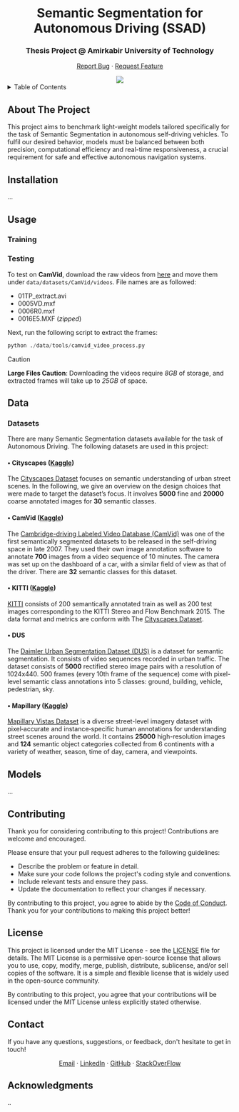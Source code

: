 <!-- Title -->
<div align="center">
  <h1 align="center">Semantic Segmentation for Autonomous Driving (SSAD)</h1>
  <h3 align="center">Thesis Project @ Amirkabir University of Technology</h3>
  <p align="center">
    <a href="https://github.com/keivanipchihagh/SSAD/issues">Report Bug</a>
    ·
    <a href="https://github.com/keivanipchihagh/SSAD/issues">Request Feature</a>
  </p>
  <img src="archive\assets\gifs\ss_video.gif" />
</div>

<!-- Table of Contents -->
<details>
  <summary>Table of Contents</summary>
  <ol>
    <li>
      <a href="#about-the-project">About The Project</a>
    </li>
    <li><a href="#installation">Installation</a></li>
    <li>
      <a href="#usage">Usage</a>
      <ul>
        <li><a href="#training">Training</a></li>
        <li><a href="#testing">Testing</a></li>
      </ul>
    </li>
    <li>
      <a href="#data">Data</a>
      <ul>
        <li><a href="#datasets">Datasets</a></li>
      </ul>
    </li>
    <li>
      <a href="#models">Models</a>
      <ul>
        <li><a href="#unet">U-NET</a></li>
        <li><a href="#gan">GAN</a></li>
        <li><a href="#diffusion">Diffusion</a></li>
      </ul>
    </li>
    <li><a href="#contributing">Contributing</a></li>
    <li><a href="#license">License</a></li>
    <li><a href="#contact">Contact</a></li>
    <li><a href="#acknowledgments">Acknowledgments</a></li>
  </ol>
</details>


## About The Project
This project aims to benchmark light-weight models tailored specifically for the task of Semantic Segmentation in autonomous self-driving vehicles. To fulfil our desired behavior, models must be balanced between both precision, computational efficiency and real-time responsiveness, a crucial requirement for safe and effective autonomous navigation systems.


## Installation
...


## Usage
### Training

### Testing
To test on **CamVid**, download the raw videos from [here](http://vis.cs.ucl.ac.uk/Download/G.Brostow/CamVid/) and move them under `data/datasets/CamVid/videos`. File names are as followed:
- 01TP_extract.avi
- 0005VD.mxf
- 0006R0.mxf
- 0016E5.MXF (*zipped*)

Next, run the following script to extract the frames:
```python
python ./data/tools/camvid_video_process.py
```
> [!CAUTION]
> **Large Files Caution**: Downloading the videos require *8GB* of storage, and extracted frames will take up to *25GB* of space.


## Data
### Datasets
There are many Semantic Segmentation datasets available for the task of Autonomous Driving. The following datasets are used in this project:

#### • Cityscapes ([Kaggle](https://www.kaggle.com/datasets/xiaose/cityscapes))
The [Cityscapes Dataset](https://www.cityscapes-dataset.com/dataset-overview/) focuses on semantic understanding of urban street scenes. In the following, we give an overview on the design choices that were made to target the dataset’s focus. It involves **5000** fine and **20000** coarse annotated images for **30** semantic classes.

#### • CamVid ([Kaggle](https://www.kaggle.com/datasets/carlolepelaars/camvid))
The [Cambridge-driving Labeled Video Database (CamVid)](https://mi.eng.cam.ac.uk/research/projects/VideoRec/CamVid/) was one of the first semantically segmented datasets to be released in the self-driving space in late 2007. They used their own image annotation software to annotate **700** images from a video sequence of 10 minutes. The camera was set up on the dashboard of a car, with a similar field of view as that of the driver. There are **32** semantic classes for this dataset.

#### • KITTI ([Kaggle](https://www.kaggle.com/datasets/klemenko/kitti-dataset))
[KITTI](https://www.cvlibs.net/datasets/kitti/eval_semseg.php?benchmark=semantics2015) consists of 200 semantically annotated train as well as 200 test images corresponding to the KITTI Stereo and Flow Benchmark 2015. The data format and metrics are conform with The [Cityscapes Dataset](https://www.cityscapes-dataset.com/dataset-overview/).

#### • DUS
The [Daimler Urban Segmentation Dataset (DUS)](https://paperswithcode.com/dataset/dus) is a dataset for semantic segmentation. It consists of video sequences recorded in urban traffic. The dataset consists of **5000** rectified stereo image pairs with a resolution of 1024x440. 500 frames (every 10th frame of the sequence) come with pixel-level semantic class annotations into 5 classes: ground, building, vehicle, pedestrian, sky.

#### • Mapillary ([Kaggle](https://www.kaggle.com/datasets/kaggleprollc/mapillary-vistas-image-data-collection))
[Mapillary Vistas Dataset](https://www.mapillary.com/dataset/vistas) is a diverse street-level imagery dataset with pixel‑accurate and instance‑specific human annotations for understanding street scenes around the world. It contains **25000** high-resolution images and **124** semantic object categories collected from 6 continents with a variety of weather, season, time of day, camera, and viewpoints.

## Models
...


## Contributing
Thank you for considering contributing to this project! Contributions are welcome and encouraged.

Please ensure that your pull request adheres to the following guidelines:

- Describe the problem or feature in detail.
- Make sure your code follows the project's coding style and conventions.
- Include relevant tests and ensure they pass.
- Update the documentation to reflect your changes if necessary.

By contributing to this project, you agree to abide by the [Code of Conduct](CODE_OF_CONDUCT.md). Thank you for your contributions to making this project better!


## License
This project is licensed under the MIT License - see the [LICENSE](LICENSE) file for details. The MIT License is a permissive open-source license that allows you to use, copy, modify, merge, publish, distribute, sublicense, and/or sell copies of the software. It is a simple and flexible license that is widely used in the open-source community.

By contributing to this project, you agree that your contributions will be licensed under the MIT License unless explicitly stated otherwise.


## Contact
If you have any questions, suggestions, or feedback, don't hesitate to get in touch!
<p align="center">
    <a href="mailto:keivanipchihagh@gmail.com">Email</a>
    ·
    <a href="https://www.linkedin.com/in/keivanipchihagh">LinkedIn</a>
    ·
    <a href="https://github.com/keivanipchihagh">GitHub</a>
    ·
    <a href="https://stackoverflow.com/users/14733503/keivan-ipchi-hagh">StackOverFlow</a>
</p>


## Acknowledgments
..